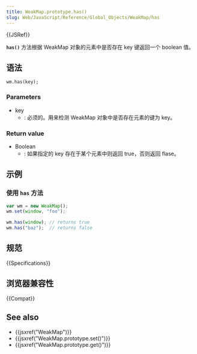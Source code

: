 ```yaml
---
title: WeakMap.prototype.has()
slug: Web/JavaScript/Reference/Global_Objects/WeakMap/has
---
```


{{JSRef}}

**`has()`** 方法根据 WeakMap 对象的元素中是否存在 key 键返回一个 boolean 值。

## 语法

```plain
wm.has(key);
```

### Parameters

- key
  - : 必须的。用来检测 WeakMap 对象中是否存在元素的键为 key。

### Return value

- Boolean
  - : 如果指定的 key 存在于某个元素中则返回 true，否则返回 flase。

## 示例

### 使用 `has` 方法

```js
var wm = new WeakMap();
wm.set(window, "foo");

wm.has(window); // returns true
wm.has("baz");  // returns false
```

## 规范

{{Specifications}}

## 浏览器兼容性

{{Compat}}

## See also

- {{jsxref("WeakMap")}}
- {{jsxref("WeakMap.prototype.set()")}}
- {{jsxref("WeakMap.prototype.get()")}}
